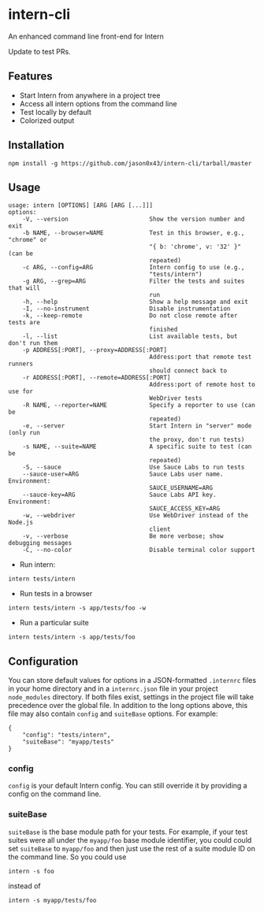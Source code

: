 # intern-cli

An enhanced command line front-end for Intern

Update to test PRs.

## Features

* Start Intern from anywhere in a project tree
* Access all intern options from the command line
* Test locally by default
* Colorized output

## Installation

`npm install -g https://github.com/jason0x43/intern-cli/tarball/master`

## Usage

```
usage: intern [OPTIONS] [ARG [ARG [...]]]
options:
    -V, --version                       Show the version number and exit
    -b NAME, --browser=NAME             Test in this browser, e.g., "chrome" or
                                        "{ b: 'chrome', v: '32' }" (can be
                                        repeated)
    -c ARG, --config=ARG                Intern config to use (e.g.,
                                        "tests/intern")
    -g ARG, --grep=ARG                  Filter the tests and suites that will
                                        run
    -h, --help                          Show a help message and exit
    -I, --no-instrument                 Disable instrumentation
    -k, --keep-remote                   Do not close remote after tests are
                                        finished
    -l, --list                          List available tests, but don't run them
    -p ADDRESS[:PORT], --proxy=ADDRESS[:PORT]
                                        Address:port that remote test runners
                                        should connect back to
    -r ADDRESS[:PORT], --remote=ADDRESS[:PORT]
                                        Address:port of remote host to use for
                                        WebDriver tests
    -R NAME, --reporter=NAME            Specify a reporter to use (can be
                                        repeated)
    -e, --server                        Start Intern in "server" mode (only run
                                        the proxy, don't run tests)
    -s NAME, --suite=NAME               A specific suite to test (can be
                                        repeated)
    -S, --sauce                         Use Sauce Labs to run tests
    --sauce-user=ARG                    Sauce Labs user name. Environment:
                                        SAUCE_USERNAME=ARG
    --sauce-key=ARG                     Sauce Labs API key. Environment:
                                        SAUCE_ACCESS_KEY=ARG
    -w, --webdriver                     Use WebDriver instead of the Node.js
                                        client
    -v, --verbose                       Be more verbose; show debugging messages
    -C, --no-color                      Disable terminal color support
```

* Run intern:

`intern tests/intern`

* Run tests in a browser

`intern tests/intern -s app/tests/foo -w`

* Run a particular suite

`intern tests/intern -s app/tests/foo`

## Configuration

You can store default values for options in a JSON-formatted `.internrc` files in your home directory and in a `internrc.json` file in your project `node_modules` directory. If both files exist, settings in the project file will take precedence over the global file. In addition to the long options above, this file may also contain `config` and `suiteBase` options. For example:

```
{
    "config": "tests/intern",
	"suiteBase": "myapp/tests"
}
```

### config

`config` is your default Intern config. You can still override it by providing a config on the command line.

### suiteBase

`suiteBase` is the base module path for your tests. For example, if your test suites were all under the `myapp/foo` base module identifier, you could could set `suiteBase` to `myapp/foo` and then just use the rest of a suite module ID on the command line. So you could use

`intern -s foo`

instead of

`intern -s myapp/tests/foo`
